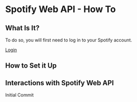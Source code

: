 # Spotify Web API - How To

## What Is It?

To do so, you will first need to log in to your Spotify account.

[Login](https://accounts.spotify.com/en/authorize?response_type=code&client_id=a5429cc04d0b4bf78872d22a60ec4c4b&scope=user-self-provisioning&redirect_uri=https:%2F%2Fdeveloper.spotify.com%2Fmy-applications%2Fcallback&state=fomnZJs3ql)
## How to Set it Up

## Interactions with Spotify Web API
Initial Commit
